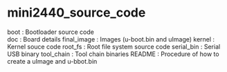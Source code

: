 # mini2440_source_code

boot        : Bootloader source code							
doc         : Board details
final_image : Images (u-boot.bin and uImage)
kernel      : Kernel souce code
root_fs     : Root file system source code
serial_bin  : Serial USB binary
tool_chain  : Tool chain binaries
README      : Procedure of how to create a uImage and u-bbot.bin
